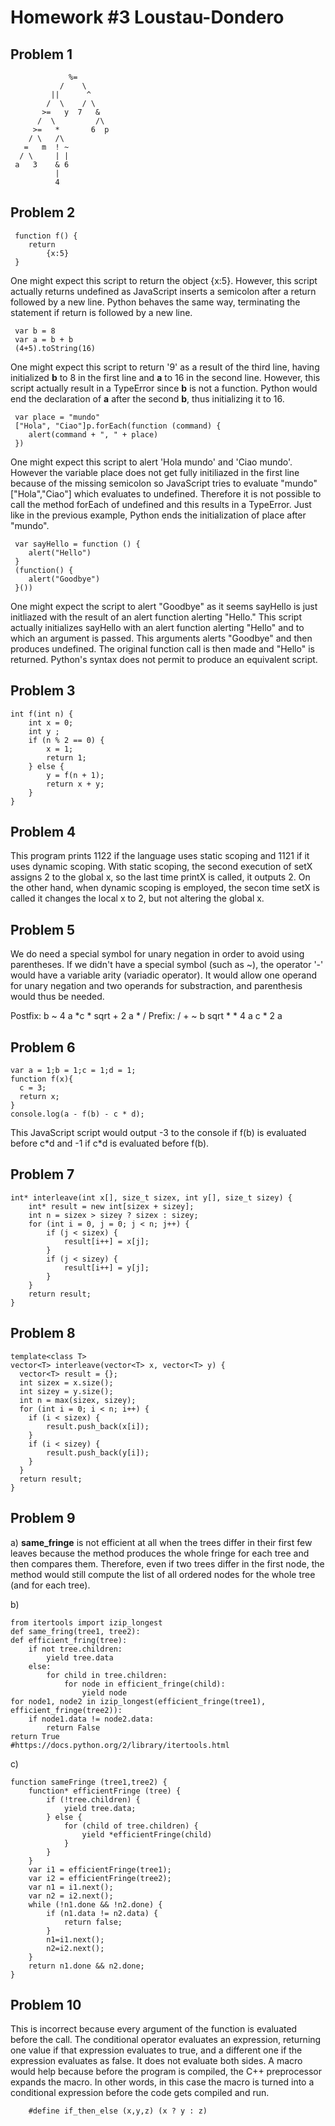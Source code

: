 Homework #3 Loustau-Dondero
===========================

Problem 1
---------
                 %=
               /    \
             ||      ^
            /  \    / \
           >=   y  7   &
          /  \         /\
         >=   *       6  p
        / \   /\
       =   m  ! ~
      / \     | |
     a   3    & 6
              |
              4
Problem 2
---------
     function f() {
        return
            {x:5}
     }
One might expect this script to return the object {x:5}. However, this script actually returns undefined as JavaScript inserts a semicolon after a return followed by a new line. Python behaves the same way, terminating the statement if return is followed by a new line.

     var b = 8
     var a = b + b
     (4+5).toString(16)
One might expect this script to return '9' as a result of the third line, having initialized **b** to 8  in the first line and **a** to 16 in the second line. However, this script actually result in a TypeError since **b** is not a function. Python would end the declaration of **a** after the second **b**, thus initializing it to 16.

     var place = "mundo"
     ["Hola", "Ciao"]p.forEach(function (command) {
        alert(command + ", " + place)
     })
One might expect this script to alert 'Hola mundo' and 'Ciao mundo'. However the variable place does not get fully initiliazed in the first line because of the missing semicolon so JavaScript tries to evaluate "mundo"["Hola","Ciao"] which evaluates to undefined. Therefore it is not possible to call the method forEach of undefined and this results in a TypeError. Just like in the previous example, Python ends the initialization of place after "mundo". 

     var sayHello = function () {
        alert("Hello")
     }
     (function() {
        alert("Goodbye")
     }())
One might expect the script to alert "Goodbye" as it seems  sayHello is just initliazed with the result of an alert function alerting "Hello."  This script actually initializes sayHello with an alert function alerting "Hello" and to which an argument is passed. This arguments alerts "Goodbye" and then produces undefined. The original function call is then made and "Hello" is returned. Python's syntax does not permit to produce an equivalent script. 

Problem 3
---------
    int f(int n) {
        int x = 0;
        int y ;
        if (n % 2 == 0) {
            x = 1;
            return 1;
        } else {
            y = f(n + 1);
            return x + y;
        }
    }

Problem 4
---------
This program prints 1122 if the language uses static scoping and 1121 if it uses dynamic scoping. With static scoping, the second execution of setX assigns 2 to the global x, so the last time printX is called, it outputs 2. On the other hand, when dynamic scoping is employed, the secon time setX is called it changes the local x to 2, but not altering the global x.

Problem 5
---------
We do need a special symbol for unary negation in order to avoid using parentheses. If we didn't have a special symbol (such as ~), the operator '-' would have a variable arity (variadic operator). It would allow one operand for unary negation and two operands for substraction, and parenthesis would thus be needed.

Postfix: b ~ 4 a \*c \* sqrt + 2 a * /
Prefix: / + ~ b sqrt * * 4 a c * 2 a

Problem 6
---------

    var a = 1;b = 1;c = 1;d = 1;
    function f(x){
      c = 3;
      return x;
    }
    console.log(a - f(b) - c * d);

This JavaScript script would output -3 to the console if f(b) is evaluated  before c\*d and -1 if c\*d is evaluated before f(b).

Problem 7
---------
        
    int* interleave(int x[], size_t sizex, int y[], size_t sizey) {
        int* result = new int[sizex + sizey];
        int n = sizex > sizey ? sizex : sizey;
        for (int i = 0, j = 0; j < n; j++) {
            if (j < sizex) {
                result[i++] = x[j];
            } 
            if (j < sizey) {
                result[i++] = y[j];
            }
        }
        return result;
    }


Problem 8
---------
    template<class T>
    vector<T> interleave(vector<T> x, vector<T> y) {
      vector<T> result = {};
      int sizex = x.size();
      int sizey = y.size();
      int n = max(sizex, sizey);
      for (int i = 0; i < n; i++) {
        if (i < sizex) {
            result.push_back(x[i]);
        }
        if (i < sizey) {
            result.push_back(y[i]);
        }
      }
      return result;
    }

Problem 9
---------
a) **same_fringe** is not efficient at all when the trees differ in their first few leaves because the method produces the whole fringe for each tree and then compares them. Therefore, even if two trees differ in the first node, the method would still compute the list of all ordered nodes for the whole tree (and for each tree).

b)

    from itertools import izip_longest
    def same_fring(tree1, tree2):
    def efficient_fring(tree):
        if not tree.children:
            yield tree.data
        else:
            for child in tree.children:
                for node in efficient_fringe(child):
                    yield node
    for node1, node2 in izip_longest(efficient_fringe(tree1), efficient_fringe(tree2)):
        if node1.data != node2.data:
            return False
    return True
    #https://docs.python.org/2/library/itertools.html
            

c) 

    function sameFringe (tree1,tree2) {
        function* efficientFringe (tree) {
            if (!tree.children) {
                yield tree.data;
            } else {
                for (child of tree.children) {
                    yield *efficientFringe(child)
                }
            }
        }
        var i1 = efficientFringe(tree1);
        var i2 = efficientFringe(tree2);
        var n1 = i1.next();
        var n2 = i2.next();
        while (!n1.done && !n2.done) {
            if (n1.data != n2.data) {
                return false;
            }
            n1=i1.next();
            n2=i2.next();
        }
        return n1.done && n2.done;
    }
Problem 10
-----------
This is incorrect because every argument of the function is evaluated before the call. The conditional operator evaluates an expression, returning one value if that expression evaluates to true, and a different one if the expression evaluates as false. It does not evaluate both sides. 
A macro would help because before the program is compiled, the C++ preprocessor expands the macro. In other words, in this case the macro is turned into a conditional expression before the code gets compiled and run.


        #define if_then_else (x,y,z) (x ? y : z)

